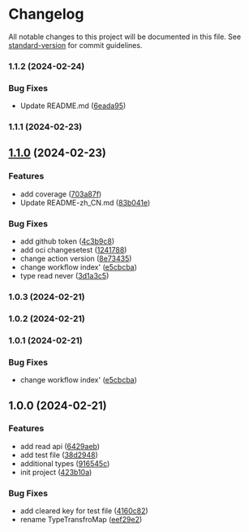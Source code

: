 # Changelog

All notable changes to this project will be documented in this file. See [standard-version](https://github.com/conventional-changelog/standard-version) for commit guidelines.

### 1.1.2 (2024-02-24)


### Bug Fixes

* Update README.md ([6eada95](https://github.com/ArthurYung/keeper/commit/6eada956ccce502d0bd5c3d2f8ada8ea237b621b))

### 1.1.1 (2024-02-23)

## [1.1.0](https://github.com/ArthurYung/keeper/compare/v1.0.0...v1.1.0) (2024-02-23)


### Features

* add coverage ([703a87f](https://github.com/ArthurYung/keeper/commit/703a87f79634025f80e853d6f5139bd5526bb1c6))
* Update README-zh_CN.md ([83b041e](https://github.com/ArthurYung/keeper/commit/83b041e413bc017b5cd1f6ffecf1227be8ffb607))


### Bug Fixes

* add github token ([4c3b9c8](https://github.com/ArthurYung/keeper/commit/4c3b9c8636b81f7bbaa372f49d1a3f760b3ab239))
* add oci changesetest ([1241788](https://github.com/ArthurYung/keeper/commit/1241788e1a542a1fd768164740793f273907c48e))
* change action version ([8e73435](https://github.com/ArthurYung/keeper/commit/8e734358a7b34957767eeb503305b3d551fb2af5))
* change workflow index' ([e5cbcba](https://github.com/ArthurYung/keeper/commit/e5cbcba0af43c5c7884959c918c92423b26a97dd))
* type read never ([3d1a3c5](https://github.com/ArthurYung/keeper/commit/3d1a3c5804c0817c6c7620afc006ccea33cdad84))

### 1.0.3 (2024-02-21)

### 1.0.2 (2024-02-21)

### 1.0.1 (2024-02-21)


### Bug Fixes

* change workflow index' ([e5cbcba](https://github.com/ArthurYung/keeper/commit/e5cbcba0af43c5c7884959c918c92423b26a97dd))

## 1.0.0 (2024-02-21)


### Features

* add read api ([6429aeb](https://github.com/ArthurYung/keeper/commit/6429aeb7717c62a4825d951bb5df01f86fc41d43))
* add test file ([38d2948](https://github.com/ArthurYung/keeper/commit/38d294823810a59cc0cf72c90d64250d82a35eb9))
* additional types ([916545c](https://github.com/ArthurYung/keeper/commit/916545cefe3e1c6b0a62bd1ae9338fdd5a04bedf))
* init project ([423b10a](https://github.com/ArthurYung/keeper/commit/423b10a0dfe2a5952a8ae1264c27db9937199a75))


### Bug Fixes

* add cleared key for test file ([4160c82](https://github.com/ArthurYung/keeper/commit/4160c82545d0d8dc8651e1b398e231d7a897e410))
* rename TypeTransfroMap ([eef29e2](https://github.com/ArthurYung/keeper/commit/eef29e256a2efd73747d759a636f533faa561047))
